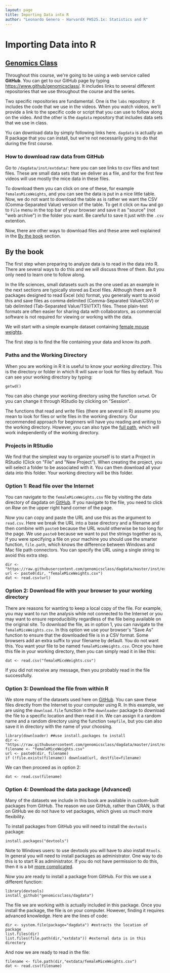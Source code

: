 ```yaml
---
layout: page
title: Importing Data into R
author: "Leonardo Genero - HarvardX PH525.1x: Statistics and R"
---
```


# Importing Data into R

## [Genomics Class](https://www.github/genomicsclass/)

Throughout this course, we're going to be using a web service called **GitHub**. You can get to our GitHub page by typing https://www.github/genomicsclass/. It includes links to several different repositories that we use throughout the course and the series.

Two specific repositories are fundamental. One is the `labs` repository: it includes the code that we use in the videos. When you watch videos, we'll provide a link to the specific code or script that you can use to follow along on the video. And the other is the `dagdata` repository that includes data sets that we use in class.

Yiu can download data by simply following links here. `dagdata` is actually an R package that you can install, but we're not necessarily going to do that during the first course.

### How to download raw data from GitHub

Go to `/dagdata/inst/extdata/`: here you can see links to csv files and text files. These are small data sets that we deliver as a file, and for the first few videos will use mostly the mice data in these files.

To download them you can click on one of these, for example `femalesMiceWeights`, and you can see the data is put in a nice little table. Now, we do not want to download the table as is rather we want the CSV (Comma-Separated Value) version of the table. To get it click on `Raw` and go to `File` menu in the top bar of your browser and save it as "source" (not "web archive") in the folder you want. Be careful to save it just with the `.csv` extention.

Now, there are other ways to download files and these aree well explained in the [By the book](#by-the-book) section.

## By the book

The first step when preparing to analyze data is to read in the data into R. There are several ways to do this and we will discuss three of them. But you only need to learn one to follow along. 

In the life sciences, small datasets such as the one used as an example in the next sections are typically stored as Excel files. Although there are R packages designed to read Excel (xls) format, you generally want to avoid this and save files as comma delimited (Comma-Separated Value/CSV) or tab delimited (Tab-Separated Value/TSV/TXT) files. These plain-text formats are often easier for sharing data with collaborators, as commercial software is not required for viewing or working with the data.

We will start with a simple example dataset containing [female mouse weights](https://raw.githubusercontent.com/genomicsclass/dagdata/master/inst/extdata/femaleMiceWeights.csv).

The first step is to find the file containing your data and know its *path*. 

### Paths and the Working Directory

When you are working in R it is useful to know your _working directory_. This is the directory or folder in which R will save or look for files by default. You can see your working directory by typing:

```{r, eval=FALSE}
getwd()
```

You can also change your working directory using the function `setwd`. Or you can change it through RStudio by clicking on "Session". 

The functions that read and write files (there are several in R) assume you mean to look for files or write files in the working directory. Our recommended approach for beginners will have you reading and writing to the working directory. However, you can also type the [full path](http://www.computerhope.com/jargon/a/absopath.htm), which will work independently of the working directory.

### Projects in RStudio

We find that the simplest way to organize yourself is to start a Project in RStudio (Click on "File" and "New Project"). When creating the project, you will select a folder to be associated with it. You can then download all your data into this folder. Your working directory will be this folder.

### Option 1: Read file over the Internet
You can navigate to the `femaleMiceWeights.csv` file by visiting the
data directory of dagdata on
[GitHub](https://github.com/genomicsclass/dagdata/tree/master/inst/extdata). If you navigate to the file, you need to click on *Raw* on the
upper right hand corner of the page. 

Now you can copy and paste the URL and use this as the argument to `read.csv`.
Here we break the URL into a base directory and a filename and then combine
with `paste0` because the URL would otherwise be too long for the page.
We use `paste0` because we want to put the strings together as is, if you were
specifying a file on your machine you should use the smarter function, `file.path`,
which knows the difference between Windows and Mac file path connectors.
You can specify the URL using a single string to avoid this extra step.

```{r,message=FALSE}
dir <- "https://raw.githubusercontent.com/genomicsclass/dagdata/master/inst/extdata/"
url <- paste0(dir, "femaleMiceWeights.csv")
dat <- read.csv(url)
```

### Option 2: Download file with your browser to your working directory

There are reasons for wanting to keep a local copy of the file. For example, you may want to run the analysis while not connected to the Internet or you may want to ensure reproducibility regardless of the file being available on the original site. To download the file, as in option 1, you can navigate to the `femaleMiceWeights.csv`. In this option we use your browser's "Save
As" function to ensure that the downloaded file is in a CSV
format. Some browsers add an extra suffix to your filename by
default. You do not want this. You want your file to be named
`femaleMiceWeights.csv`. Once you have this file in your working directory, then you can simply read it in like this:

```{r,eval=FALSE}
dat <- read.csv("femaleMiceWeights.csv")
```

If you did not receive any message, then you probably read in the file successfully.

### Option 3: Download the file from within R

We store many of the datasets used here on [GitHub](https://github.com/genomicsclass/). You can save these files directly from the Internet to your computer using R. In this example, we are using the `download.file` function in the `downloader` package to download the file to a specific location and then read it in. We can assign it a random name and a random directory using the function `tempfile`, but you can also save it in directory with the name of your choosing.

```{r,message=FALSE}
library(downloader) ##use install.packages to install
dir <- "https://raw.githubusercontent.com/genomicsclass/dagdata/master/inst/extdata/"
filename <- "femaleMiceWeights.csv" 
url <- paste0(dir, filename)
if (!file.exists(filename)) download(url, destfile=filename)
```

We can then proceed as in option 2:
```{r}
dat <- read.csv(filename)
```

### Option 4: Download the data package (Advanced)

Many of the datasets we include in this book are available in custom-built packages from GitHub. The reason we use GitHub, rather than CRAN, is that on GitHub we do not have to vet packages, which gives us much more flexibility. 

To install packages from GitHub you will need to install the `devtools` package:

```{r,eval=FALSE}
install.packages("devtools")
```

Note to Windows users: to use devtools you will have to also install `Rtools`. In general you will need to install packages as administrator. One way to do this is to start R as administrator. If you do not have permission to do this, then it is a bit [more complicated](http://www.magesblog.com/2012/04/installing-r-packages-without-admin.html). 

Now you are ready to install a package from GitHub. For this we use a different function:

```{r,message=FALSE,eval=FALSE}
library(devtools)
install_github("genomicsclass/dagdata")
```

The file we are working with is actually included in this package. Once you install the package, the file is on your computer. However, finding it requires advanced knowledge. Here are the lines of code:

```{r}
dir <- system.file(package="dagdata") #extracts the location of package
list.files(dir)
list.files(file.path(dir,"extdata")) #external data is in this directory
```

And now we are ready to read in the file:

```{r}
filename <- file.path(dir,"extdata/femaleMiceWeights.csv")
dat <- read.csv(filename)
```